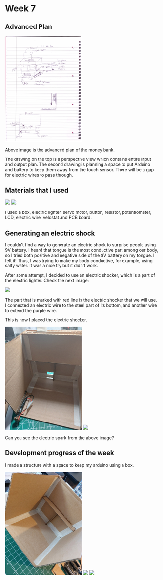 # Week 7


## Advanced Plan

<img src="img/sketch2.jpg" width="50%"/>

Above image is the advanced plan of the money bank.

The drawing on the top is a perspective view which contains entire input and output plan. The second drawing is planning a space to put Arduino and battery to keep them away from the touch sensor. There will be a gap for electric wires to pass through.



## Materials that I used

<img src="img/lighter1.jpg" width="50%"/>
<img src="img/material.jpg" width="50%"/>

I used a box, electric lighter, servo motor, button, resistor, potentiometer, LCD, electric wire, velostat and PCB board.


## Generating an electric shock

I couldn't find a way to generate an electric shock to surprise people using 9V battery. I heard that tongue is the most conductive part among our body, so I tried both positive and negative side of the 9V battery on my tongue. I felt it! Thus, I was trying to make my body conductive, for example, using salty water. It was a nice try but it didn't work. 

After some attempt, I decided to use an electric shocker, which is a part of the electric lighter.
Check the next image:

<img src="img/lighter2.jpg" width="50%"/>

The part that is marked with red line is the electric shocker that we will use. I connected an electric wire to the steel part of its bottom, and another wire to extend the purple wire.

This is how I placed the electric shocker.

<img src="img/electricshock.jpg" width="50%"/>

<img src="img/shock.gif" width="50%"/>

Can you see the electric spark from the above image?


## Development progress of the week

I made a structure with a space to keep my arduino using a box.

<img src="img/box.jpg" width="50%"/>
<img src="img/box2.jpg" width="50%"/>

<img src="img/keepArduino.gif" width="50%"/>